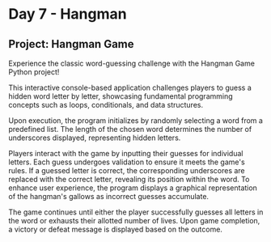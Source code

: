 # Day 7 - Hangman

## Project: Hangman Game

Experience the classic word-guessing challenge with the Hangman Game Python project!

This interactive console-based application challenges players to guess a hidden word letter by letter, 
showcasing fundamental programming concepts such as loops, conditionals, and data structures.

Upon execution, the program initializes by randomly selecting a word from a predefined list. 
The length of the chosen word determines the number of underscores displayed, representing hidden letters.

Players interact with the game by inputting their guesses for individual letters. 
Each guess undergoes validation to ensure it meets the game's rules. If a guessed letter is correct, 
the corresponding underscores are replaced with the correct letter, revealing its position within the word.
To enhance user experience, the program displays a graphical representation of the hangman's gallows as incorrect guesses accumulate. 

The game continues until either the player successfully guesses all letters in the word or exhausts their allotted number of lives. 
Upon game completion, a victory or defeat message is displayed based on the outcome.
